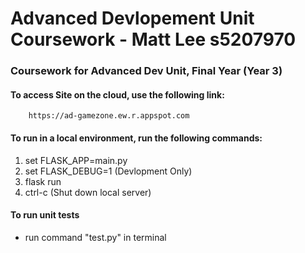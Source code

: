 # Advanced Devlopement Unit Coursework - Matt Lee s5207970

### Coursework for Advanced Dev Unit, Final Year (Year 3)

#### To access Site on the cloud, use the following link: 
        https://ad-gamezone.ew.r.appspot.com
                  
#### To run in a local environment, run the following commands:
      
1. set FLASK_APP=main.py
2. set FLASK_DEBUG=1 (Devlopment Only)
3. flask run
4. ctrl-c (Shut down local server)
        
#### To run unit tests

- run command "test.py" in terminal

   
